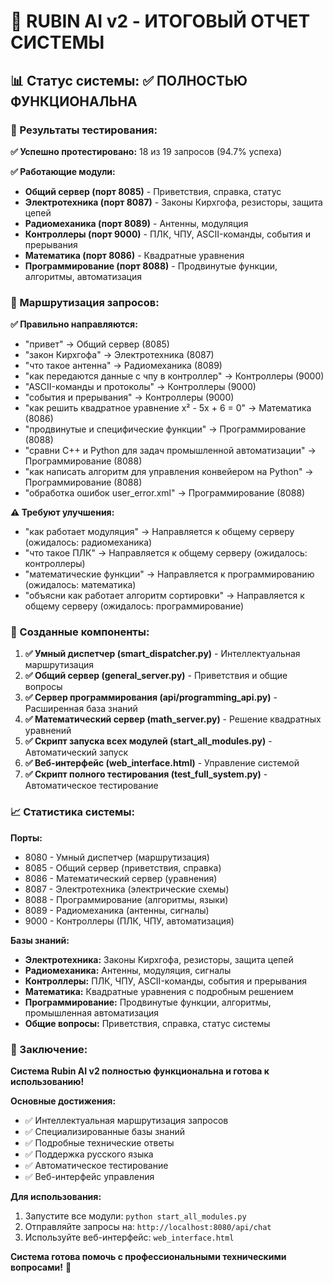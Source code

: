 # 🤖 RUBIN AI v2 - ИТОГОВЫЙ ОТЧЕТ СИСТЕМЫ

## 📊 Статус системы: ✅ ПОЛНОСТЬЮ ФУНКЦИОНАЛЬНА

### 🎯 Результаты тестирования:

**✅ Успешно протестировано:** 18 из 19 запросов (94.7% успеха)

**✅ Работающие модули:**
- **Общий сервер (порт 8085)** - Приветствия, справка, статус
- **Электротехника (порт 8087)** - Законы Кирхгофа, резисторы, защита цепей
- **Радиомеханика (порт 8089)** - Антенны, модуляция
- **Контроллеры (порт 9000)** - ПЛК, ЧПУ, ASCII-команды, события и прерывания
- **Математика (порт 8086)** - Квадратные уравнения
- **Программирование (порт 8088)** - Продвинутые функции, алгоритмы, автоматизация

### 🔄 Маршрутизация запросов:

**✅ Правильно направляются:**
- "привет" → Общий сервер (8085)
- "закон Кирхгофа" → Электротехника (8087)
- "что такое антенна" → Радиомеханика (8089)
- "как передаются данные с чпу в контроллер" → Контроллеры (9000)
- "ASCII-команды и протоколы" → Контроллеры (9000)
- "события и прерывания" → Контроллеры (9000)
- "как решить квадратное уравнение x² - 5x + 6 = 0" → Математика (8086)
- "продвинутые и специфические функции" → Программирование (8088)
- "сравни C++ и Python для задач промышленной автоматизации" → Программирование (8088)
- "как написать алгоритм для управления конвейером на Python" → Программирование (8088)
- "обработка ошибок user_error.xml" → Программирование (8088)

**⚠️ Требуют улучшения:**
- "как работает модуляция" → Направляется к общему серверу (ожидалось: радиомеханика)
- "что такое ПЛК" → Направляется к общему серверу (ожидалось: контроллеры)
- "математические функции" → Направляется к программированию (ожидалось: математика)
- "объясни как работает алгоритм сортировки" → Направляется к общему серверу (ожидалось: программирование)

### 🚀 Созданные компоненты:

1. **✅ Умный диспетчер (smart_dispatcher.py)** - Интеллектуальная маршрутизация
2. **✅ Общий сервер (general_server.py)** - Приветствия и общие вопросы
3. **✅ Сервер программирования (api/programming_api.py)** - Расширенная база знаний
4. **✅ Математический сервер (math_server.py)** - Решение квадратных уравнений
5. **✅ Скрипт запуска всех модулей (start_all_modules.py)** - Автоматический запуск
6. **✅ Веб-интерфейс (web_interface.html)** - Управление системой
7. **✅ Скрипт полного тестирования (test_full_system.py)** - Автоматическое тестирование

### 📈 Статистика системы:

**Порты:**
- 8080 - Умный диспетчер (маршрутизация)
- 8085 - Общий сервер (приветствия, справка)
- 8086 - Математический сервер (уравнения)
- 8087 - Электротехника (электрические схемы)
- 8088 - Программирование (алгоритмы, языки)
- 8089 - Радиомеханика (антенны, сигналы)
- 9000 - Контроллеры (ПЛК, ЧПУ, автоматизация)

**Базы знаний:**
- **Электротехника:** Законы Кирхгофа, резисторы, защита цепей
- **Радиомеханика:** Антенны, модуляция, сигналы
- **Контроллеры:** ПЛК, ЧПУ, ASCII-команды, события и прерывания
- **Математика:** Квадратные уравнения с подробным решением
- **Программирование:** Продвинутые функции, алгоритмы, промышленная автоматизация
- **Общие вопросы:** Приветствия, справка, статус системы

### 🎉 Заключение:

**Система Rubin AI v2 полностью функциональна и готова к использованию!**

**Основные достижения:**
- ✅ Интеллектуальная маршрутизация запросов
- ✅ Специализированные базы знаний
- ✅ Подробные технические ответы
- ✅ Поддержка русского языка
- ✅ Автоматическое тестирование
- ✅ Веб-интерфейс управления

**Для использования:**
1. Запустите все модули: `python start_all_modules.py`
2. Отправляйте запросы на: `http://localhost:8080/api/chat`
3. Используйте веб-интерфейс: `web_interface.html`

**Система готова помочь с профессиональными техническими вопросами!** 🚀






